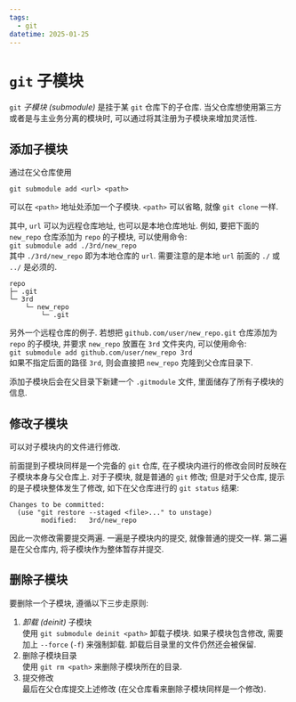 ```yaml
---
tags:
  - git
datetime: 2025-01-25
---
```


# `git` 子模块
`git` *子模块 (submodule)* 是挂于某 `git` 仓库下的子仓库. 当父仓库想使用第三方或者是与主业务分离的模块时, 可以通过将其注册为子模块来增加灵活性.

## 添加子模块
通过在父仓库使用
```
git submodule add <url> <path>
```
可以在 `<path>` 地址处添加一个子模块. `<path>` 可以省略, 就像 `git clone` 一样.

其中, `url` 可以为远程仓库地址, 也可以是本地仓库地址. 例如, 要把下面的 `new_repo` 仓库添加为 `repo` 的子模块, 可以使用命令: \
`git submodule add ./3rd/new_repo` \
其中 `./3rd/new_repo` 即为本地仓库的 `url`. 需要注意的是本地 `url` 前面的 `./` 或 `../` 是必须的.

```
repo
├─ .git
└─ 3rd
    └─ new_repo
        └─ .git
```

另外一个远程仓库的例子. 若想把 `github.com/user/new_repo.git` 仓库添加为 `repo` 的子模块, 并要求 `new_repo` 放置在 `3rd` 文件夹内, 可以使用命令: \
`git submodule add github.com/user/new_repo 3rd` \
如果不指定后面的路径 `3rd`, 则会直接把 `new_repo` 克隆到父仓库目录下.

添加子模块后会在父目录下新建一个 `.gitmodule` 文件, 里面储存了所有子模块的信息.

## 修改子模块
可以对子模块内的文件进行修改.

前面提到子模块同样是一个完备的 `git` 仓库, 在子模块内进行的修改会同时反映在子模块本身与父仓库上. 对于子模块, 就是普通的 `git` 修改; 但是对于父仓库, 提示的是子模块整体发生了修改, 如下在父仓库进行的 `git status` 结果:
```
Changes to be committed:
  (use "git restore --staged <file>..." to unstage)
        modified:   3rd/new_repo
```

因此一次修改需要提交两遍. 一遍是子模块内的提交, 就像普通的提交一样. 第二遍是在父仓库内, 将子模块作为整体暂存并提交.

## 删除子模块
要删除一个子模块, 遵循以下三步走原则:

1. *卸载 (deinit)* 子模块 \
	使用 `git submodule deinit <path>` 卸载子模块.
	如果子模块包含修改, 需要加上 `--force` (`-f`) 来强制卸载.
	卸载后目录里的文件仍然还会被保留.
2. 删除子模块目录 \
	使用 `git rm <path>` 来删除子模块所在的目录.
3. 提交修改 \
	最后在父仓库提交上述修改 (在父仓库看来删除子模块同样是一个修改).
